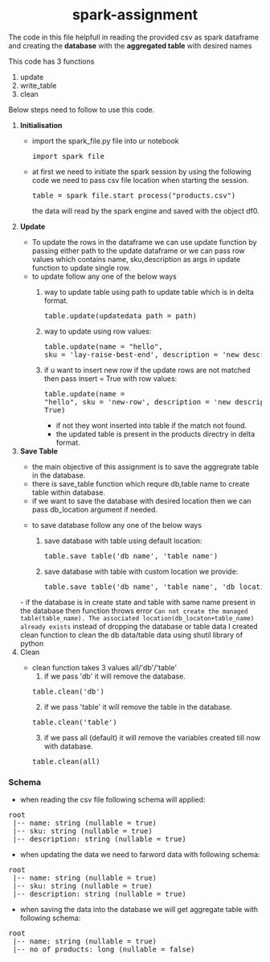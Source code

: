 <h1><center>spark-assignment</center></h1>
<p>
    The code in this file helpfull in reading the provided csv as spark dataframe and 
    creating the <strong>database</strong> with the <strong>aggregated table</strong> 
    with desired names 
</p>
<p>
    This code has 3 functions
    <ol>
        <li>update</li>
        <li>write_table</li>
        <li>clean</li>
    </ol>
</p>
<p>
    Below steps need to follow to use this code.
</p>
<ol><li><strong>Initialisation</strong></li>
<ul>
<li>
import the spark_file.py file into ur notebook</li>

<pre>import spark_file</pre>

<li>at first we need to initiate the spark session by using the following code
     we need to pass csv file location when starting the session.

<pre>table = spark_file.start_process("products.csv")</pre>

the data will read by the spark engine and saved with the object df0.</li></ul>

<li><strong>Update</strong></li>
  
<ul> 
<li>To update the rows in the dataframe we can use update function by passing either path to the update dataframe 
or we can pass row values which contains name, sku,description as args in update function to update single row.</li>

<li>to update follow any one of the below ways </li>
  
  
   1) way to update table using path to update table which is in delta format.
     <pre>table.update(updatedata_path = path) </pre>

   2) way to update using row values:
     <pre>table.update(name = "hello", sku = 'lay-raise-best-end', description = 'new description') </pre>

   3) if u want to insert new row if the update rows are not matched then pass insert = True with row values:
    <pre>table.update(name = "hello", sku = 'new-row', description = 'new description',insert = True)</pre>

      - if not they wont inserted into table if the match not found.
      - the updated table is present in the products directry in delta format.
</ul>

  
<li><strong>Save Table</strong></li>
  
  - the main objective of this assignment is to save the aggregrate table in the database.
  - there is save_table function which requre db,table name to create table within database.
  - if we want to save the database with desired location then we can pass db_location argument if needed.
<ul>
  <li>to save database follow any one of the below ways</li>
  
  1) save database with table using default location:
     <pre>table.save_table('db_name', 'table_name')</pre>
  
  2) save database with table with custom location we provide:
     <pre>table.save_table('db_name', 'table_name', 'db_location')</pre>
  </ul>
  - if the database is in create state and table with same name present in the database then function throws error <code>Can not create the managed table(table_name). The associated location(db_locaton+table_name) already exists</code> instead of dropping the database or table data I created clean function to clean the db data/table data using shutil library of python

  <li>Clean</li>
  
    
- clean function takes 3 values all/'db'/'table'
  1) if we pass 'db' it will remove the database.
  <pre>table.clean('db')</pre>
  2) if we pass 'table' it will remove the table in the database.
  <pre>table.clean('table')</pre>
  3) if we pass all (default) it will remove the variables created till now with database.
  <pre>table.clean(all)</pre>
</ol>
<h3>Schema</h3>

- when reading the csv file following schema will applied:
<pre>root
 |-- name: string (nullable = true)
 |-- sku: string (nullable = true)
 |-- description: string (nullable = true)</pre>

- when updating the data we need to farword data with following schema:
<pre>root
 |-- name: string (nullable = true)
 |-- sku: string (nullable = true)
 |-- description: string (nullable = true)</pre>

- when saving the data into the database we will get aggregate table with following schema:
<pre>root
 |-- name: string (nullable = true)
 |-- no_of_products: long (nullable = false)</pre>
